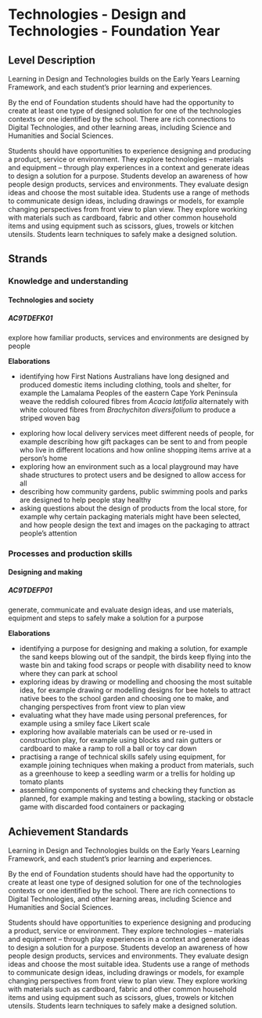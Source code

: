 # Technologies - Design and Technologies - Foundation Year

## Level Description

Learning in Design and Technologies builds on the Early Years Learning Framework, and each student’s prior learning and experiences.

By the end of Foundation students should have had the opportunity to create at least one type of designed solution for one of the technologies contexts or one identified by the school. There are rich connections to Digital Technologies, and other learning areas, including Science and Humanities and Social Sciences.

Students should have opportunities to experience designing and producing a product, service or environment. They explore technologies – materials and equipment – through play experiences in a context and generate ideas to design a solution for a purpose. Students develop an awareness of how people design products, services and environments. They evaluate design ideas and choose the most suitable idea. Students use a range of methods to communicate design ideas, including drawings or models, for example changing perspectives from front view to plan view. They explore working with materials such as cardboard, fabric and other common household items and using equipment such as scissors, glues, trowels or kitchen utensils. Students learn techniques to safely make a designed solution.

## Strands

### Knowledge and understanding

#### Technologies and society

##### AC9TDEFK01

explore how familiar products, services and environments are designed by people

**Elaborations**
*  <p>identifying how First Nations Australians have long designed and produced domestic items including clothing, tools and shelter, for example the Lamalama Peoples of the eastern Cape York Peninsula weave the reddish coloured fibres from <em>Acacia latifolia</em> alternately with white coloured fibres from <em>Brachychiton diversifolium</em> to produce a striped woven bag</p>
*  exploring how local delivery services meet different needs of people, for example describing how gift packages can be sent to and from people who live in different locations and how online shopping items arrive at a person’s home
*  exploring how an environment such as a local playground may have shade structures to protect users and be designed to allow access for all
*  describing how community gardens, public swimming pools and parks are designed to help people stay healthy
*  asking questions about the design of products from the local store, for example why certain packaging materials might have been selected, and how people design the text and images on the packaging to attract people’s attention

### Processes and production skills

#### Designing and making

##### AC9TDEFP01

generate, communicate and evaluate design ideas, and use materials, equipment and steps to safely make a solution for a purpose

**Elaborations**
*  identifying a purpose for designing and making a solution, for example the sand keeps blowing out of the sandpit, the birds keep flying into the waste bin and taking food scraps or people with disability need to know where they can park at school
*  exploring ideas by drawing or modelling and choosing the most suitable idea, for example drawing or modelling designs for bee hotels to attract native bees to the school garden and choosing one to make, and changing perspectives from front view to plan view
*  evaluating what they have made using personal preferences, for example using a smiley face Likert scale
*  exploring how available materials can be used or re-used in construction play, for example using blocks and rain gutters or cardboard to make a ramp to roll a ball or toy car down
*  practising a range of technical skills safely using equipment, for example joining techniques when making a product from materials, such as a greenhouse to keep a seedling warm or a trellis for holding up tomato plants
*  assembling components of systems and checking they function as planned, for example making and testing a bowling, stacking or obstacle game with discarded food containers or packaging

## Achievement Standards

Learning in Design and Technologies builds on the Early Years Learning Framework, and each student’s prior learning and experiences.

By the end of Foundation students should have had the opportunity to create at least one type of designed solution for one of the technologies contexts or one identified by the school. There are rich connections to Digital Technologies, and other learning areas, including Science and Humanities and Social Sciences.

Students should have opportunities to experience designing and producing a product, service or environment. They explore technologies – materials and equipment – through play experiences in a context and generate ideas to design a solution for a purpose. Students develop an awareness of how people design products, services and environments. They evaluate design ideas and choose the most suitable idea. Students use a range of methods to communicate design ideas, including drawings or models, for example changing perspectives from front view to plan view. They explore working with materials such as cardboard, fabric and other common household items and using equipment such as scissors, glues, trowels or kitchen utensils. Students learn techniques to safely make a designed solution.
